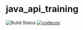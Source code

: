 # java_api_training

![Build Status](https://github.com/AuroreDuv/java_api_training/actions/workflows/build.yml/badge.svg)
[![codecov](https://codecov.io/gh/AuroreDuv/java_api_training/branch/main/graph/badge.svg?token=BRMK49NUF3)](https://codecov.io/gh/AuroreDuv/java_api_training)
